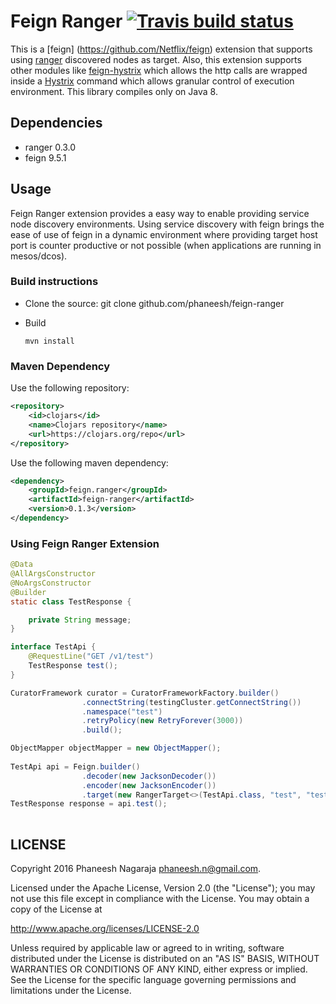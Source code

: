 # Feign Ranger [![Travis build status](https://travis-ci.org/phaneesh/feign-ranger.svg?branch=master)](https://travis-ci.org/phaneesh/feign-ranger)

This is a [feign] (https://github.com/Netflix/feign) extension that supports using [ranger](https://github.com/flipkart-incubator/ranger) discovered nodes as target.
Also, this extension supports other modules like [feign-hystrix](https://github.com/Netflix/feign/tree/master/hystrix) 
which allows the http calls are wrapped inside a [Hystrix](https://github.com/Netflix/Hystrix) command which allows granular control of execution environment. 
This library compiles only on Java 8.
 
## Dependencies
* ranger 0.3.0  
* feign 9.5.1

## Usage
Feign Ranger extension provides a easy way to enable providing service node discovery environments. Using service discovery with feign 
brings the ease of use of feign in a dynamic environment where providing target host port is counter productive or not possible (when applications are running in mesos/dcos). 
 
### Build instructions
  - Clone the source:
        git clone github.com/phaneesh/feign-ranger

  - Build

        mvn install

### Maven Dependency
Use the following repository:
```xml
<repository>
    <id>clojars</id>
    <name>Clojars repository</name>
    <url>https://clojars.org/repo</url>
</repository>
```
Use the following maven dependency:
```xml
<dependency>
    <groupId>feign.ranger</groupId>
    <artifactId>feign-ranger</artifactId>
    <version>0.1.3</version>
</dependency>
```

### Using Feign Ranger Extension
```java
@Data
@AllArgsConstructor
@NoArgsConstructor
@Builder
static class TestResponse {

    private String message;
}

interface TestApi {
    @RequestLine("GET /v1/test")
    TestResponse test();
}

CuratorFramework curator = CuratorFrameworkFactory.builder()
                .connectString(testingCluster.getConnectString())
                .namespace("test")
                .retryPolicy(new RetryForever(3000))
                .build();

ObjectMapper objectMapper = new ObjectMapper();
                
TestApi api = Feign.builder()
                .decoder(new JacksonDecoder())
                .encoder(new JacksonEncoder())
                .target(new RangerTarget<>(TestApi.class, "test", "test", "test", curator, false, objectMapper));
TestResponse response = api.test();
                
```


LICENSE
-------

Copyright 2016 Phaneesh Nagaraja <phaneesh.n@gmail.com>.

Licensed under the Apache License, Version 2.0 (the "License");
you may not use this file except in compliance with the License.
You may obtain a copy of the License at

http://www.apache.org/licenses/LICENSE-2.0

Unless required by applicable law or agreed to in writing, software
distributed under the License is distributed on an "AS IS" BASIS,
WITHOUT WARRANTIES OR CONDITIONS OF ANY KIND, either express or implied.
See the License for the specific language governing permissions and
limitations under the License.